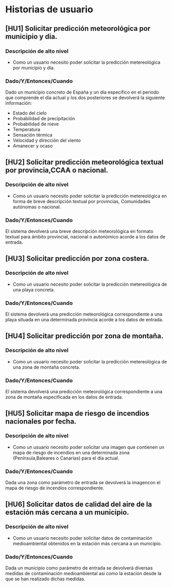 # Historias de usuario

## [HU1] Solicitar predicción meteorológica por municipio y dia.

### Descripción de alto nivel

* Como un usuario necesito poder solicitar la predicción metereológica por municipio y día. 

### Dado/Y/Entonces/Cuando

Dado un municipio concreto de España y un día específico en el periodo que comprende el día actual y los dos posteriores se devolverá la siguiente información:
* Estado del cielo
* Probabilidad de precipitación
* Probabilidad de nieve
* Temperatura
* Sensación térmica
* Velocidad y dirección del viento
* Amanecer y ocaso

## [HU2] Solicitar predicción meteorológica textual por provincia,CCAA o nacional.


### Descripción de alto nivel

* Como un usuario necesito poder solicitar la predicción metereológica en forma de breve descripción textual por provincias, Comunidades autónomas o nacional. 

### Dado/Y/Entonces/Cuando

El sistema devolverá una breve descripción meteorológica en formato textual para ámbito provincial, nacional o autonómico acorde a los datos de entrada.



## [HU3] Solicitar predicción por zona costera.


### Descripción de alto nivel

* Como un usuario necesito poder solicitar la predicción metereológica de una playa concreta. 

### Dado/Y/Entonces/Cuando

El sistema devolverá una predicción meteorológica correspondiente a una playa situada en una determinada provincia acorde a los datos de entrada.


## [HU4] Solicitar predicción por zona de montaña.



### Descripción de alto nivel

* Como un usuario necesito poder solicitar la predicción metereológica de una zona de montaña concreta. 

### Dado/Y/Entonces/Cuando

El sistema devolverá una predicción meteorológica correspondiente a una zona de montaña especificada en los datos de entrada.


## [HU5] Solicitar mapa de riesgo de incendios nacionales por fecha.




### Descripción de alto nivel

* Como un usuario necesito poder solicitar una imagen que contienen un mapa de riesgo de incendios en una determinada zona (Península,Baleares o Canarias) para el día actual.

### Dado/Y/Entonces/Cuando

Dada una zona como parámetro de entrada se devolverá la imagencon el  mapa de riesgo de incendios correspondiente.



## [HU6] Solicitar datos de calidad del aire de la estación más cercana a un municipio.



### Descripción de alto nivel

* Como un usuario necesito poder solicitar datos de contaminación medioambiental obtenidos en la estación más cercana a un municipio.

### Dado/Y/Entonces/Cuando

Dada un municipio como parámetro de entrada se devolverá diversas medidas de contaminación medioambiental así como la estación desde la que se han realizado dichas medidas.

